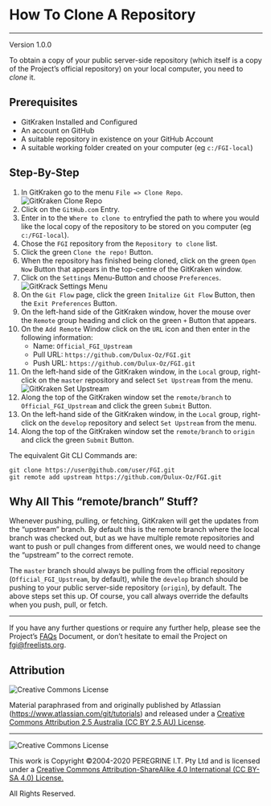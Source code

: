 # How To Clone A Repository

---

Version 1.0.0

To obtain a copy of your public server-side repository (which itself is a copy of the Project&rsquo;s official repository) on your local computer, you need to *clone* it.

## Prerequisites

- GitKraken Installed and Configured
- An account on GitHub
- A suitable repository in existence on your GitHub Account
- A suitable working folder created on your computer (eg `c:/FGI-local`)

## Step-By-Step

1. In GitKraken go to the menu `File => Clone Repo`. ![GitKraken Clone Repo](https://support.gitkraken.com/img/documentation/getting-started/clone.png)
2. Click on the `GitHub.com` Entry.
3. Enter in to the `Where to clone to` entryfied the path to where you would like the local copy of the repository to be stored on you computer (eg `c:/FGI-local`).
4. Chose the `FGI` repository from the `Repository to clone` list.
5. Click the green `Clone the repo!` Button.
6. When the repository has finished being cloned, click on the green `Open Now` Button that appears in the top-centre of the GitKraken window.
7. Click on the `Settings` Menu-Button and choose `Preferences`. ![GitKrack Settings Menu](https://support.gitkraken.com/img/documentation/integrations/github/preferences.png)
8. On the `Git Flow` page, click the green `Initalize Git Flow` Button, then the `Exit Preferences` Button.
9. On the left-hand side of the GitKraken window, hover the mouse over the `Remote` group heading and click on the green `+` Button that appears.
10. On the `Add Remote` Window click on the `URL` icon and then enter in the following information:
	- Name: `Official_FGI_Upstream`
	- Pull URL: `https://github.com/Dulux-Oz/FGI.git`
	- Push URL: `https://github.com/Dulux-Oz/FGI.git`
11. On the left-hand side of the GitKraken window, in the `Local` group, right-click on the `master` repository and select `Set Upstream` from the menu. ![GitKraken Set Upstream](https://support.gitkraken.com/img/documentation/repositories/upstream.png)
12. Along the top of the GitKraken window set the `remote/branch` to `Official_FGI_Upstream` and click the green `Submit` Button.
13. On the left-hand side of the GitKraken window, in the `Local` group, right-click on the `develop` repository and select `Set Upstream` from the menu.
14. Along the top of the GitKraken window set the `remote/branch` to `origin` and click the green `Submit` Button.

The equivalent Git CLI Commands are:

~~~
git clone https://user@github.com/user/FGI.git
git remote add upstream https://github.com/Dulux-Oz/FGI.git
~~~

## Why All This &ldquo;remote/branch&rdquo; Stuff?

Whenever pushing, pulling, or fetching, GitKraken will get the updates from the &ldquo;upstream&rdquo; branch. By default this is the remote branch where the local branch was checked out, but as we have multiple remote repositories and want to push or pull changes from different ones, we would need to change the &ldquo;upstream&rdquo; to the correct remote.

The `master` branch should always be pulling from the official repository (`Official_FGI_Upstream`, by default), while the `develop` branch should be pushing to your public server-side repository (`origin`), by default. The above steps set this up. Of course, you call always override the defaults when you push, pull, or fetch.

---

If you have any further questions or require any further help, please see the Project&rsquo;s [FAQs](https://github.com/Dulux-Oz/FGI/tree/master/Project_Documentation/FAQs.md) Document, or don&rsquo;t hesitate to email the Project on <fgi@freelists.org>.

## Attribution

![Creative Commons License](https://i.creativecommons.org/l/by-sa/2.5/au/88x31.png "Creative Commons License")

Material paraphrased from and originally published by Atlassian (https://www.atlassian.com/git/tutorials) and released under a [Creative Commons Attribution 2.5 Australia (CC BY 2.5 AU) License](http://creativecommons.org/licenses/by/2.5/au/).

---

![Creative Commons License](https://i.creativecommons.org/l/by-sa/4.0/88x31.png "Creative Commons License")

This work is Copyright &copy;2004-2020 PEREGRINE I.T. Pty Ltd and is licensed under a [Creative Commons Attribution-ShareAlike 4.0 International (CC BY-SA 4.0) License.](https://creativecommons.org/licenses/by-sa/4.0/)

All Rights Reserved.
